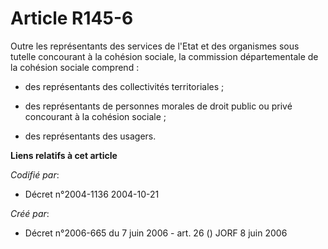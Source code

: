 # Article R145-6

Outre les représentants des services de l'Etat et des organismes sous tutelle concourant à la cohésion sociale, la commission
départementale de la cohésion sociale comprend :

- des représentants des collectivités territoriales ;

- des représentants de personnes morales de droit public ou privé concourant à la cohésion sociale ;

- des représentants des usagers.

**Liens relatifs à cet article**

_Codifié par_:

  - Décret n°2004-1136 2004-10-21

_Créé par_:

  - Décret n°2006-665 du 7 juin 2006 - art. 26 () JORF 8 juin 2006
